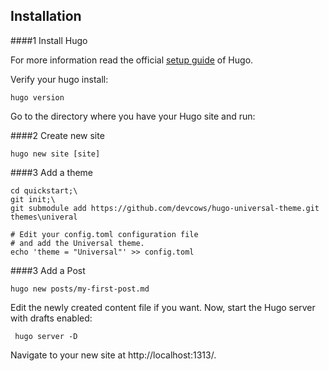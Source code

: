 ## Installation

####1  Install Hugo

For more information read the official [setup guide](https://gohugo.io/overview/installing/) of Hugo.

Verify your hugo install:
```
hugo version
```
Go to the directory where you have your Hugo site and run:

####2  Create new site
```
hugo new site [site]
```
####3  Add a theme
```
cd quickstart;\
git init;\
git submodule add https://github.com/devcows/hugo-universal-theme.git themes\univeral

# Edit your config.toml configuration file
# and add the Universal theme.
echo 'theme = "Universal"' >> config.toml
```

####3  Add a Post
```
hugo new posts/my-first-post.md
```
Edit the newly created content file if you want. Now, start the Hugo server with drafts enabled:

```
 hugo server -D
 ```

Navigate to your new site at http://localhost:1313/.


